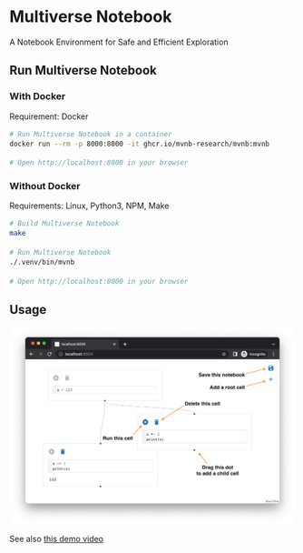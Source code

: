 # Multiverse Notebook

A Notebook Environment for Safe and Efficient Exploration

## Run Multiverse Notebook

### With Docker

Requirement: Docker

```sh
# Run Multiverse Notebook in a container
docker run --rm -p 8000:8000 -it ghcr.io/mvnb-research/mvnb:mvnb

# Open http://localhost:8000 in your browser
```

### Without Docker

Requirements: Linux, Python3, NPM, Make

```sh
# Build Multiverse Notebook
make

# Run Multiverse Notebook
./.venv/bin/mvnb

# Open http://localhost:8000 in your browser
```

## Usage

![usage](./doc/mvnb-screenshot.png)

See also [this demo video](https://youtu.be/gNphOyG-o2Y)
